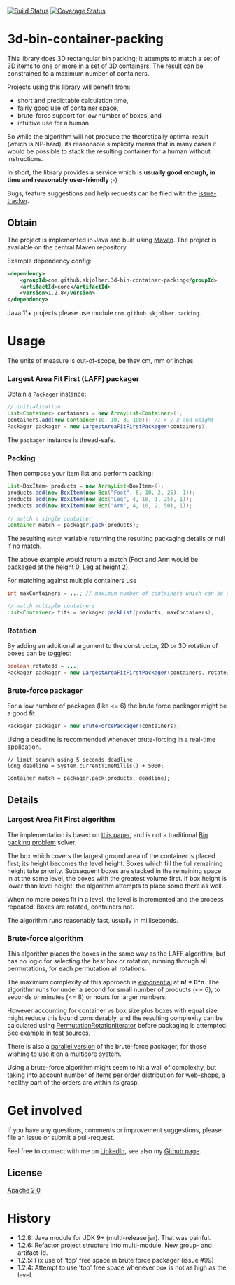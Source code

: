 [![Build Status](https://travis-ci.org/skjolber/3d-bin-container-packing.svg)](https://travis-ci.org/skjolber/3d-bin-container-packing)
[![Coverage Status](https://coveralls.io/repos/github/skjolber/3d-bin-container-packing/badge.svg?branch=master)](https://coveralls.io/github/skjolber/3d-bin-container-packing?branch=master)

# 3d-bin-container-packing

This library does 3D rectangular bin packing; it attempts to match a set of 3D items to one or more in a set of 3D containers. The result can be constrained to a maximum number of containers.

Projects using this library will benefit from:
 * short and predictable calculation time,
 * fairly good use of container space, 
 * brute-force support for low number of boxes, and
 * intuitive use for a human
 
So while the algorithm will not produce the theoretically optimal result (which is NP-hard), its reasonable simplicity means that in many cases it would be possible to stack the resulting container for a human without instructions.

In short, the library provides a service which is __usually good enough, in time and reasonably user-friendly__ ;-)

Bugs, feature suggestions and help requests can be filed with the [issue-tracker].
 
## Obtain
The project is implemented in Java and built using [Maven]. The project is available on the central Maven repository.

Example dependency config:

```xml
<dependency>
    <groupId>com.github.skjolber.3d-bin-container-packing</groupId>
    <artifactId>core</artifactId>
    <version>1.2.8</version>
</dependency>
```

Java 11+ projects please use module `com.github.skjolber.packing`.

# Usage
The units of measure is out-of-scope, be they cm, mm or inches.

### Largest Area Fit First (LAFF) packager
Obtain a `Packager` instance:

```java
// initialization
List<Container> containers = new ArrayList<Container>();
containers.add(new Container(10, 10, 3, 100)); // x y z and weight
Packager packager = new LargestAreaFitFirstPackager(containers);
```

The `packager` instance is thread-safe.

### Packing
Then compose your item list and perform packing:

```java
List<BoxItem> products = new ArrayList<BoxItem>();
products.add(new BoxItem(new Box("Foot", 6, 10, 2, 25), 1));
products.add(new BoxItem(new Box("Leg", 4, 10, 1, 25), 1));
products.add(new BoxItem(new Box("Arm", 4, 10, 2, 50), 1));
	
// match a single container
Container match = packager.pack(products);
```

The resulting `match` variable returning the resulting packaging details or null if no match. 

The above example would return a match (Foot and Arm would be packaged at the height 0, Leg at height 2). 

For matching against multiple containers use

```java
int maxContainers = ...; // maximum number of containers which can be used

// match multiple containers
List<Container> fits = packager.packList(products, maxContainers);
```

### Rotation
By adding an additional argument to the constructor, 2D or 3D rotation of boxes can be toggled:

```java
boolean rotate3d = ...;
Packager packager = new LargestAreaFitFirstPackager(containers, rotate3d, true, true);
```

### Brute-force packager
For a low number of packages (like <= 6) the brute force packager might be a good fit. 

```java
Packager packager = new BruteForcePackager(containers);
```

Using a deadline is recommended whenever brute-forcing in a real-time application.

```
// limit search using 5 seconds deadline
long deadline = System.currentTimeMillis() + 5000;

Container match = packager.pack(products, deadline);
```

## Details

### Largest Area Fit First algorithm
The implementation is based on [this paper][2], and is not a traditional [Bin packing problem][1] solver.

The box which covers the largest ground area of the container is placed first; its height becomes the level height. Boxes which fill the full remaining height take priority. Subsequent boxes are stacked in the remaining space in at the same level, the boxes with the greatest volume first. If box height is lower than level height, the algorithm attempts to place some there as well. 

When no more boxes fit in a level, the level is incremented and the process repeated. Boxes are rotated, containers not.


The algorithm runs reasonably fast, usually in milliseconds. 

###  Brute-force algorithm
This algorithm places the boxes in the same way as the LAFF algorithm, but has no logic for selecting the best box or rotation; running through all permutations, for each permutation all rotations. 

The maximum complexity of this approach is [exponential] at __n! * 6^n__. The algorithm runs for under a second for small number of products (<= 6), to seconds or minutes (<= 8) or hours for larger numbers.

However accounting for container vs box size plus boxes with equal size might reduce this bound considerably, and the resulting complexity can be calculated using [PermutationRotationIterator](src/main/java/com/github/skjolberg/packing/impl/PermutationRotationIterator.java) before packaging is attempted. See [example] in test sources.

There is also a [parallel version](src/main/java/com/github/skjolberg/packing/ParallelBruteForcePackager.java) of the brute-force packager, for those wishing to use it on a multicore system.

Using a brute-force algorithm might seem to hit a wall of complexity, but taking into account number of items 
per order distribution for web-shops, a healthy part of the orders are within its grasp.

# Get involved
If you have any questions, comments or improvement suggestions, please file an issue or submit a pull-request.

Feel free to connect with me on [LinkedIn], see also my [Github page].

## License
[Apache 2.0]

# History
 - 1.2.8: Java module for JDK 9+ (multi-release jar). That was painful.
 - 1.2.6: Refactor project structure into multi-module. New group- and artifact-id.
 - 1.2.5: Fix use of 'top' free space in brute force packager (issue #99)
 - 1.2.4: Attempt to use 'top' free space whenever box is not as high as the level.

[1]: 				https://en.wikipedia.org/wiki/Bin_packing_problem
[2]: 				https://www.drupal.org/files/An%20Efficient%20Algorithm%20for%203D%20Rectangular%20Box%20Packing.pdf
[Apache 2.0]: 			http://www.apache.org/licenses/LICENSE-2.0.html
[issue-tracker]:		https://github.com/skjolber/3d-bin-container-packing/issues
[Maven]:			http://maven.apache.org/
[LinkedIn]:			http://lnkd.in/r7PWDz
[Github page]:			https://skjolber.github.io
[NothinRandom]:			https://github.com/NothinRandom
[exponential]:			https://en.wikipedia.org/wiki/Exponential_function
[example]:			src/test/java/com/github/skjolberg/packing/BruteForcePackagerRuntimeEstimator.java

